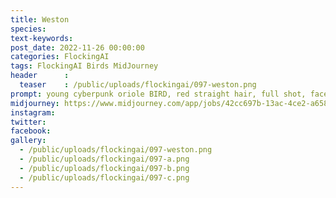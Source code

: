```yaml
---
title: Weston
species: 
text-keywords: 
post_date: 2022-11-26 00:00:00
categories: FlockingAI
tags: FlockingAI Birds MidJourney 
header      :
  teaser    : /public/uploads/flockingai/097-weston.png
prompt: young cyberpunk oriole BIRD, red straight hair, full shot, face like olivia rodrigo, neon yellow jacket,full body,tattoo in the neck, super resolution, holding a futuristic pistol, micro mini blue shorts,photo realistic, glass lips,octane render,8k,wonderful, high details, v-ray
midjourney: https://www.midjourney.com/app/jobs/42cc697b-13ac-4ce2-a658-cf3e4b7e881f
instagram: 
twitter: 
facebook: 
gallery: 
  - /public/uploads/flockingai/097-weston.png
  - /public/uploads/flockingai/097-a.png
  - /public/uploads/flockingai/097-b.png
  - /public/uploads/flockingai/097-c.png
---
```

